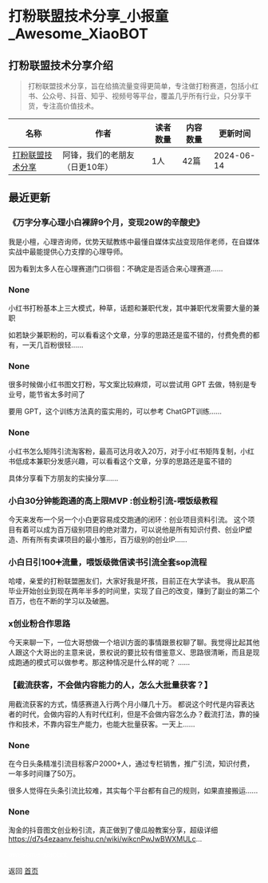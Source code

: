 # 打粉联盟技术分享_小报童_Awesome_XiaoBOT

## 打粉联盟技术分享介绍
> 打粉联盟技术分享，旨在给搞流量变得更简单，专注做打粉赛道，包括小红书、公众号、抖音、知乎、视频号等平台，覆盖几乎所有行业，只分享干货，专注高价值技术。  
  


|名称|作者|读者数量|内容数量|更新时间|
|---|---|---|---|---|
|[打粉联盟技术分享](https://xiaobot.net/p/DF001?refer=9c3f1c95-a052-465a-9902-f6d75080262a)|阿锋，我们的老朋友（日更10年）|1人|42篇|2024-06-14|

## 最近更新
### 《万字分享心理小白裸辞9个月，变现20W的辛酸史》

我是小檀，心理咨询师，优势天赋教练中最懂自媒体实战变现陪伴老师，在自媒体实战中最能提供心力支撑的心理导师。

因为看到太多人在心理赛道门口徘徊：不确定是否适合来心理赛道......

### None

小红书打粉基本上三大模式，种草，话题和兼职代发，其中兼职代发需要大量的兼职

如若缺少兼职粉的，可以看看这个文章，分享的思路还是蛮不错的，付费免费的都有，一天几百粉很轻......

### None

很多时候做小红书图文打粉，写文案比较麻烦，可以尝试用 GPT 去做，特别是专业号，能节省太多时间了

要用 GPT，这个训练方法真的蛮实用的，可以参考 ChatGPT训练......

### None

小红书怎么矩阵引流淘客粉，最高可达月收入20万，对于小红书矩阵复制，小红书低成本兼职分发感兴趣，可以看看这个文章，分享的思路还是蛮不错的

具体分享看下方朋友的实操分享......

### 小白30分钟能跑通的高上限MVP :创业粉引流-喂饭级教程

今天来发布一个另一个小白更容易成交跑通的闭环：创业项目资料引流。
这个项目有着可以成为百万级别项目的绝对潜力，可以说他是所有知识付费、创业IP塑造、所有所有卖课项目的最小雏形，百万级别的创业IP......

### 小白日引100➕流量，喂饭级微信读书引流全套sop流程

哈喽，亲爱的打粉联盟圈友们，大家好我是坏孩，目前正在大学读书。
我从职高毕业开始创业到现在两年半多的时间里，实现了自己的改变，赚到了副业的第二个百万，也在不断的学习以及破圈。

### x创业粉合作思路

今天来聊一下，一位大哥想做一个培训方面的事情跟景权聊了聊。我觉得比起其他人跟这个大哥出的主意来说，景权说的要比较有借鉴意义、思路很清晰，而且是现成跑通的模式可以做参考。那这种情况是什么样的呢？
......

### 【截流获客，不会做内容能力的人，怎么大批量获客？】

用截流获客的方式，情感赛道入行两个月小赚几十万。
都说这个时代是内容表达者的时代，会做内容的人有时代红利，但是不会做内容怎么办？截流打法，靠的操作和技术，不靠内容生产能力，也能大批量获客。一天上......

### None

在今日头条精准引流目标客户2000+人，通过专栏销售，推广引流，知识付费，一年多时间赚了50万。

很多人觉得在头条引流比较难，其实每个平台都有自己的规则，如果直接搬运......

### None

淘金的抖音图文创业粉引流，真正做到了傻瓜般教案分享，超级详细
https://d7s4ezaanv.feishu.cn/wiki/wikcnPwJwBWXMULc...


<a href="https://github.com/Reno9527/awesome-xiaobot" style="color: white; text-decoration: none;">awesome-xiaobot</a>

返回 [首页](../README.md)
